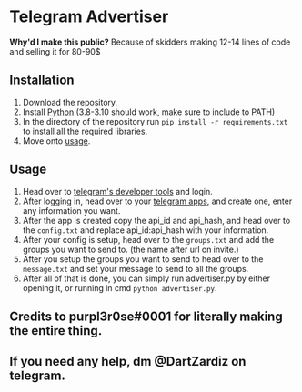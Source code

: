 # Telegram Advertiser
**Why'd I make this public?**
Because of skidders making 12-14 lines of code and selling it for 80-90$

## Installation
1. Download the repository.
2. Install [Python](https://python.org/) (3.8-3.10 should work, make sure to include to PATH)
3. In the directory of the repository run `pip install -r requirements.txt` to install all the required libraries.
4. Move onto [usage](#usage).

## Usage
1. Head over to [telegram's developer tools](https://my.telegram.org/auth) and login.
2. After logging in, head over to your [telegram apps](https://my.telegram.org/apps), and create one, enter any information you want.
3. After the app is created copy the api_id and api_hash, and head over to the `config.txt` and replace api_id:api_hash with your information.
4. After your config is setup, head over to the `groups.txt` and add the groups you want to send to. (the name after url on invite.)
5. After you setup the groups you want to send to head over to the `message.txt` and set your message to send to all the groups.
6. After all of that is done, you can simply run advertiser.py by either opening it, or running in cmd `python advertiser.py`.

## Credits to purpl3r0se#0001 for literally making the entire thing.
## If you need any help, dm @DartZardiz on telegram.
